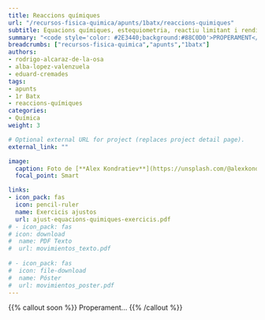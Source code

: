 ```yaml
---
title: Reaccions químiques
url: "/recursos-fisica-quimica/apunts/1batx/reaccions-quimiques"
subtitle: Equacions químiques, estequiometria, reactiu limitant i rendiment
summary: "<code style='color: #2E3440;background:#88C0D0'>PROPERAMENT</code> <br> Equacions químiques, estequiometria, reactiu limitant i rendiment."
breadcrumbs: ["recursos-fisica-quimica","apunts","1batx"]
authors:
- rodrigo-alcaraz-de-la-osa
- alba-lopez-valenzuela
- eduard-cremades
tags:
- apunts
- 1r Batx
- reaccions-químiques
categories:
- Química
weight: 3

# Optional external URL for project (replaces project detail page).
external_link: ""

image:
  caption: Foto de [**Alex Kondratiev**](https://unsplash.com/@alexkondratiev) en [Unsplash](https://unsplash.com)
  focal_point: Smart

links:
- icon_pack: fas
  icon: pencil-ruler
  name: Exercicis ajustos
  url: ajust-equacions-quimiques-exercicis.pdf
# - icon_pack: fas
# icon: download
#  name: PDF Texto
#  url: movimientos_texto.pdf
  
# - icon_pack: fas
#  icon: file-download
#  name: Póster
#  url: movimientos_poster.pdf  
---
```


<!-- Añadir práctica virtual del fqsaja: http://www.fqsaja.com/?portfolio_page=practica-virtual-ley-de-proust -->

<!-- Añadir práctica virtual del fqsaja: https://twitter.com/fqsaja1/status/1347458123615916034?s=20-->

<!-- Añadir actividad de Miguel Quiroga: https://www.miguelquiroga.es/la-materia/el-vuelo-1023 -->

{{% callout soon %}}
Properament...
{{% /callout %}}
